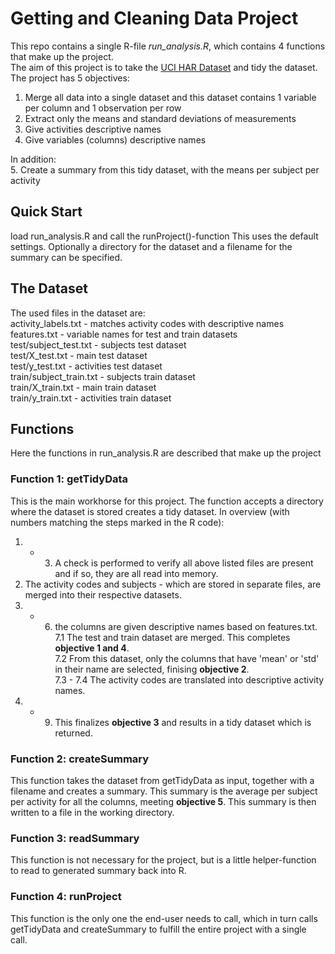 # Getting and Cleaning Data Project

This repo contains a single R-file *run_analysis.R*, which contains 4 functions that make up the project.  
The aim of this project is to take the [UCI HAR Dataset](https://archive.ics.uci.edu/ml/datasets/Human+Activity+Recognition+Using+Smartphones) and tidy the dataset. 
The project has 5 objectives:

1. Merge all data into a single dataset and this dataset contains 1 variable per column and 1 observation per row
2. Extract only the means and standard deviations of measurements
3. Give activities descriptive names
4. Give variables (columns) descriptive names

In addition:  
5. Create a summary from this tidy dataset, with the means per subject per 
activity

## Quick Start
load run_analysis.R and call the runProject()-function
This uses the default settings. Optionally a directory for the dataset and a filename for the summary can be specified.

## The Dataset
The used files in the dataset are:  
activity_labels.txt - matches activity codes with descriptive names  
features.txt - variable names for test and train datasets  
test/subject_test.txt - subjects test dataset  
test/X_test.txt - main test dataset  
test/y_test.txt - activities test dataset  
train/subject_train.txt - subjects train dataset  
train/X_train.txt - main train dataset  
train/y_train.txt - activities train dataset  

## Functions
Here the functions in run_analysis.R are described that make up the project

### Function 1: getTidyData
This is the main workhorse for this project. The function accepts a directory
where the dataset is stored creates a tidy dataset. In overview (with numbers
matching the steps marked in the R code):   
1. - 3. A check is performed to verify all above listed files are present and if so, they are all 
read into memory.  
4. The activity codes and subjects - which are stored in separate files, are merged into their respective datasets.  
5. - 6. the columns are given descriptive names based on features.txt.   
7.1 The test and train dataset are merged. This completes **objective 1 and 4**.  
7.2 From this dataset, only the columns that have 'mean' or 'std' in their name are selected, finising **objective 2**.   
7.3 - 7.4 The activity codes are translated into descriptive activity names.   
8. - 9. This finalizes **objective 3** and results in a tidy dataset which is returned.  

### Function 2: createSummary
This function takes the dataset from getTidyData as input, together with a filename and creates a summary.
This summary is the average per subject per activity for all the columns, meeting **objective 5**.
This summary is then written to a file in the working directory.

### Function 3: readSummary
This function is not necessary for the project, but is a little helper-function to read to generated summary back into R.

### Function 4: runProject
This function is the only one the end-user needs to call, which in turn calls getTidyData and createSummary to fulfill the entire project with a single call.